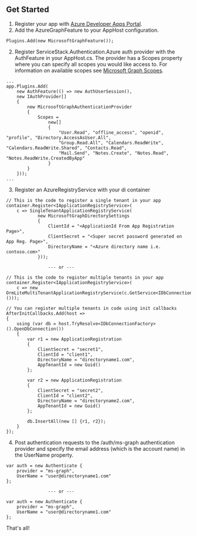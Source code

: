 ## Get Started

1. Register your app with [Azure Developer Apps Portal](https://apps.dev.microsoft.com/Landing).
2. Add the AzureGraphFeature to your AppHost configuration.
```
Plugins.Add(new MicrosoftGraphFeature());
```
2. Register ServiceStack.Authentication.Azure auth provider with the  AuthFeature in your AppHost.cs. The
provider has a Scopes property where you can specify all scopes you would like access to. For 
information on available scopes see [Microsoft Graph Scopes](https://msdn.microsoft.com/library/azure/ad/graph/howto/azure-ad-graph-api-permission-scopes).
```
...
app.Plugins.Add(
    new AuthFeature(() => new AuthUserSession(), 
    new IAuthProvider[]
    {
        new MicrosoftGraphAuthenticationProvider
        {
            Scopes =
                new[]
                {
                    "User.Read", "offline_access", "openid", "profile", "Directory.AccessAsUser.All",
                    "Group.Read.All", "Calendars.ReadWrite", "Calendars.ReadWrite.Shared", "Contacts.Read",
                    "Mail.Send", "Notes.Create", "Notes.Read", "Notes.ReadWrite.CreatedByApp"
                }
        }
    }));
...
```
3. Register an AzureRegistryService with your di container
   
```
// This is the code to register a single tenant in your app
container.Register<IApplicationRegistryService>(
    c => SingleTenantApplicationRegistryService(
            new MicrosoftGraphDirectorySettings
            {
                ClientId = "<ApplicationId From App Registration Page>",
                ClientSecret = "<Super secret password generated on App Reg. Page>",
                DirectoryName = "<Azure directory name i.e. contoso.com>"
            }));

                --- or ---

// This is the code to register multiple tenants in your app
container.Register<IApplicationRegistryService>(
    c => new OrmLiteMultiTenantApplicationRegistryService(c.GetService<IDbConnectionFactory>()));

// You can register multiple tenants in code using init callbacks
AfterInitCallbacks.Add(host =>
{
    using (var db = host.TryResolve<IDbConnectionFactory>().OpenDbConnection())
    {
        var r1 = new ApplicationRegistration
        {
            ClientSecret = "secret1",
            ClientId = "client1",
            DirectoryName = "directoryname1.com",
            AppTenantId = new Guid()
        };

        var r2 = new ApplicationRegistration
        {
            ClientSecret = "secret2",
            ClientId = "client2",
            DirectoryName = "directoryname2.com",
            AppTenantId = new Guid()
        };

        db.InsertAll(new [] {r1, r2});
    }
});

```

4. Post authentication requests to the /auth/ms-graph authentication provider and specify the 
email address (which is the account name) in the UserName property.
```
var auth = new Authenticate {
    provider = "ms-graph",
    UserName = "user@directoryname1.com"
};

                --- or ---

var auth = new Authenticate {
    provider = "ms-graph",
    UserName = "user@directoryname1.com"
};

```

That's all!